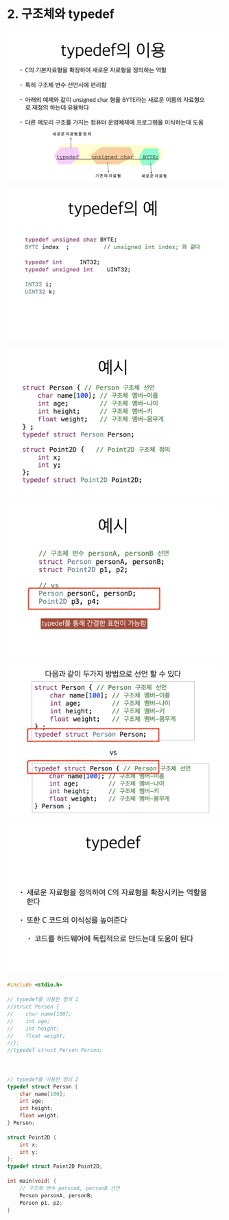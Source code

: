 # 2. 구조체와 typedef

![](.gitbook/assets/2020-01-04-2.14.22.png)

![](.gitbook/assets/2020-01-04-2.14.34.png)

![](.gitbook/assets/2020-01-04-2.14.59.png)

![](.gitbook/assets/2020-01-04-2.15.10.png)

![](.gitbook/assets/2020-01-04-2.16.26.png)

![](.gitbook/assets/2020-01-04-2.16.42.png)

```c
#include <stdio.h>

// typedef를 이용한 정의 1
//struct Person {
//    char name[100];
//    int age;
//    int height;
//    float weight;
//};
//typedef struct Person Person;



// typedef를 이용한 정의 2
typedef struct Person {
    char name[100];
    int age;
    int height;
    float weight;
} Person;

struct Point2D {
    int x;
    int y;
};
typedef struct Point2D Point2D;

int main(void) {
    // 구조체 변수 personA, personB 선언
    Person personA, personB;
    Person p1, p2;
}
```

